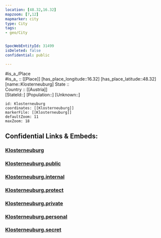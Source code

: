 ```yaml
---
location: [48.32,16.32] 
mapzoom: [7,12] 
mapmarker: city 
type: City
tags:
- geo/City


SpocWebEntityId: 31499
isDeleted: false
confidential: public

---
```

#is_a_/Place  
#is_a_ :: [[Place]] 
[has_place_longitude::16.32] 
[has_place_latitude::48.32] 
[name::Klosterneuburg] 
State ::  
Country :: [[Austria]]  
[StateId::] 
[Population::] 
[Unknown::] 


```leaflet
id: Klosterneuburg
coordinates: [[Klosterneuburg]] 
markerFile: [[Klosterneuburg]] 
defaultZoom: 11 
maxZoom: 18
```


## Confidential Links & Embeds: 

### [Klosterneuburg](/_Standards/Earth/Continent/Europe/Europe~Central/Austria/Austrias_States/Niederösterreich/City/Klosterneuburg.md) 

### [Klosterneuburg.public](/_public/Earth/Continent/Europe/Europe~Central/Austria/Austrias_States/Niederösterreich/City/Klosterneuburg.public.md) 

### [Klosterneuburg.internal](/_internal/Earth/Continent/Europe/Europe~Central/Austria/Austrias_States/Niederösterreich/City/Klosterneuburg.internal.md) 

### [Klosterneuburg.protect](/_protect/Earth/Continent/Europe/Europe~Central/Austria/Austrias_States/Niederösterreich/City/Klosterneuburg.protect.md) 

### [Klosterneuburg.private](/_private/Earth/Continent/Europe/Europe~Central/Austria/Austrias_States/Niederösterreich/City/Klosterneuburg.private.md) 

### [Klosterneuburg.personal](/_personal/Earth/Continent/Europe/Europe~Central/Austria/Austrias_States/Niederösterreich/City/Klosterneuburg.personal.md) 

### [Klosterneuburg.secret](/_secret/Earth/Continent/Europe/Europe~Central/Austria/Austrias_States/Niederösterreich/City/Klosterneuburg.secret.md)

